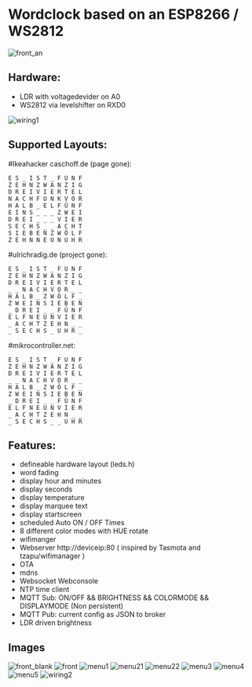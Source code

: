 # Wordclock based on an ESP8266 / WS2812
![front_an](img/front_an.jpg)

## Hardware:
- LDR with voltagedevider on A0 
- WS2812 via levelshifter on RXD0 

![wiring1](img/schematics.JPG)

## Supported Layouts:
#Ikeahacker caschoff.de (page gone):
```
E S _ I S T _ F Ü N F
Z E H N Z W A N Z I G
D R E I V I E R T E L
N A C H F U N K V O R  
H A L B _ E L F Ü N F
E I N S _ _ _ Z W E I
D R E I _ _ _ V I E R
S E C H S _ _ A C H T
S I E B E N Z W Ö L F
Z E H N N E U N U H R
```

#ulrichradig.de (project gone):
```
E S _ I S T _ F Ü N F
Z E H N Z W A N Z I G
D R E I V I E R T E L
_ _ N A C H V O R _ _  
H A L B _ Z W Ö L F _
Z W E I N S I E B E N
_ D R E I _ _ F Ü N F
E L F N E U N V I E R
_ A C H T Z E H N _ _
_ S E C H S _ U H R _
```

#mikrocontroller.net:
```
E S _ I S T _ F Ü N F
Z E H N Z W A N Z I G
D R E I V I E R T E L
_ _ N A C H V O R _ _  
H A L B _ Z W Ö L F _
Z W E I N S I E B E N
_ D R E I _ _ F Ü N F
E L F N E U N V I E R
_ A C H T Z E H N _ _
_ S E C H S _ _ U H R
```

## Features:
- defineable hardware layout (leds.h)
- word fading
- display hour and minutes
- display seconds
- display temperature
- display marquee text
- display startscreen
- scheduled Auto ON / OFF Times
- 8 different color modes with HUE rotate
- wifimanger
- Webserver http://deviceip:80 ( inspired by Tasmota and tzapu/wifimanager )
- OTA
- mdns
- Websocket Webconsole
- NTP time client
- MQTT Sub: ON/OFF && BRIGHTNESS && COLORMODE && DISPLAYMODE (Non persistent)
- MQTT Pub: current config as JSON to broker
- LDR driven brightness


## Images
![front_blank](img/front_blank.jpg)
![front](img/front.jpg)
![menu1](img/menu1.JPG)
![menu21](img/menu2_1.JPG)
![menu22](img/menu2_2.JPG)
![menu3](img/menu3.JPG)
![menu4](img/menu4.JPG)
![menu5](img/menu5.JPG)
![wiring2](img/drahtverhau.jpg)





